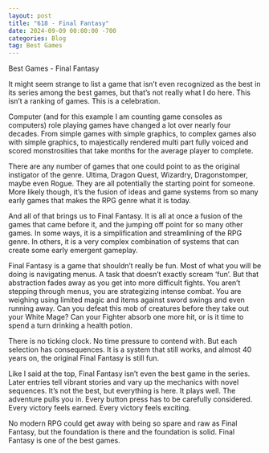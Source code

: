 ```yaml
---
layout: post
title: "618 - Final Fantasy"
date: 2024-09-09 00:00:00 -700
categories: Blog
tag: Best Games
---
```


Best Games - Final Fantasy

It might seem strange to list a game that isn’t even recognized as the best in its series among the best games, but that’s not really what I do here. This isn’t a ranking of games. This is a celebration. 

Computer (and for this example I am counting game consoles as computers) role playing games have changed a lot over nearly four decades. From simple games with simple graphics, to complex games also with simple graphics, to majestically rendered multi part fully voiced and scored monstrosities that take months for the average player to complete. 

There are any number of games that one could point to as the original instigator of the genre. Ultima, Dragon Quest, Wizardry, Dragonstomper, maybe even Rogue. They are all potentially the starting point for someone. More likely though, it’s the fusion of ideas and game systems from so many early games that makes the RPG genre what it is today.

And all of that brings us to Final Fantasy. It is all at once a fusion of the games that came before it, and the jumping off point for so many other games. In some ways, it is a simplification and streamlining of the RPG genre. In others, it is a very complex combination of systems that can create some early emergent gameplay.

Final Fantasy is a game that shouldn’t really be fun. Most of what you will be doing is navigating menus. A task that doesn’t exactly scream ‘fun’. But that abstraction fades away as you get into more difficult fights. You aren’t stepping through menus, you are strategizing intense combat. You are weighing using limited magic and items against sword swings and even running away. Can you defeat this mob of creatures before they take out your White Mage? Can your Fighter absorb one more hit, or is it time to spend a turn drinking a health potion.

There is no ticking clock. No time pressure to contend with. But each selection has consequences. It is a system that still works, and almost 40 years on, the original Final Fantasy is still fun.

Like I said at the top, Final Fantasy isn’t even the best game in the series. Later entries tell vibrant stories and vary up the mechanics with novel sequences. It’s not the best, but everything is here. It plays well. The adventure pulls you in. Every button press has to be carefully considered. Every victory feels earned. Every victory feels exciting.

No modern RPG could get away with being so spare and raw as Final Fantasy, but the foundation is there and the foundation is solid. Final Fantasy is one of the best games.
